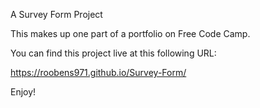 A Survey Form Project

This makes up one part of a portfolio on Free Code Camp.

You can find this project live at this following URL:

https://roobens971.github.io/Survey-Form/

Enjoy!
